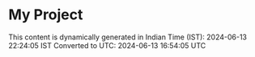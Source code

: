 # My Project

This content is dynamically generated in Indian Time (IST): 2024-06-13 22:24:05 IST
Converted to UTC: 2024-06-13 16:54:05 UTC
